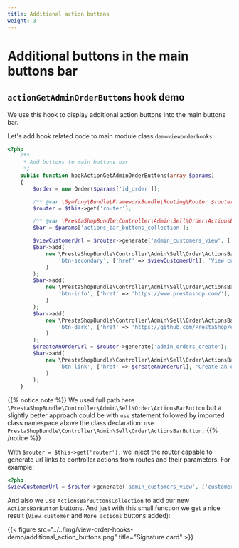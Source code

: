 ```yaml
---
title: Additional action buttons
weight: 3
---
```


# Additional buttons in the main buttons bar

## `actionGetAdminOrderButtons` hook demo

We use this hook to display additional action buttons into the main buttons bar.

Let's add hook related code to main module class `demovieworderhooks`:

```php
<?php
    /**
     * Add buttons to main buttons bar
     */
    public function hookActionGetAdminOrderButtons(array $params)
    {
        $order = new Order($params['id_order']);

        /** @var \Symfony\Bundle\FrameworkBundle\Routing\Router $router */
        $router = $this->get('router');

        /** @var \PrestaShopBundle\Controller\Admin\Sell\Order\ActionsBarButtonsCollection $bar */
        $bar = $params['actions_bar_buttons_collection'];

        $viewCustomerUrl = $router->generate('admin_customers_view', ['customerId'=> (int)$order->id_customer]);
        $bar->add(
            new \PrestaShopBundle\Controller\Admin\Sell\Order\ActionsBarButton(
                'btn-secondary', ['href' => $viewCustomerUrl], 'View customer'
            )
        );
        $bar->add(
            new \PrestaShopBundle\Controller\Admin\Sell\Order\ActionsBarButton(
                'btn-info', ['href' => 'https://www.prestashop.com/'], 'Go to prestashop'
            )
        );
        $bar->add(
            new \PrestaShopBundle\Controller\Admin\Sell\Order\ActionsBarButton(
                'btn-dark', ['href' => 'https://github.com/PrestaShop/example-modules/tree/master/demovieworderhooks'], 'Go to GitHub'
            )
        );
        $createAnOrderUrl = $router->generate('admin_orders_create');
        $bar->add(
            new \PrestaShopBundle\Controller\Admin\Sell\Order\ActionsBarButton(
                'btn-link', ['href' => $createAnOrderUrl], 'Create an order'
            )
        );
    }
```

{{% notice note %}}
We used full path here `\PrestaShopBundle\Controller\Admin\Sell\Order\ActionsBarButton`
but a slightly better approach could be with `use` statement followed by imported class namespace
above the class declaration:
`use PrestaShopBundle\Controller\Admin\Sell\Order\ActionsBarButton;`
{{% /notice %}}

With `$router = $this->get('router');` we inject the router capable to generate url links
to controller actions from routes and their parameters. For example: 

```php
<?php
$viewCustomerUrl = $router->generate('admin_customers_view', ['customerId'=> (int)$order->id_customer]);
```

And also we use `ActionsBarButtonsCollection` to add our new `ActionsBarButton` buttons.
And just with this small function we get a nice result (`View customer` and `More actions`
buttons added):

 {{< figure src="../../img/view-order-hooks-demo/additional_action_buttons.png" title="Signature card" >}}




